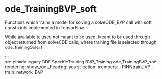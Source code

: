 # ode_TrainingBVP_soft

Functions which trains a model for solving a solveODE_BVP call with soft constraints implemented in TensorFlow.

While available to user, not meant to be used. Meant to be used through
object returned from solveODE calls, where training file is selected through ode_trainingSelect

::: src.pinnde.legacy.ODE.SpecificTraining.BVP_Training.ode_TrainingBVP_soft
    rendering:
      show_root_heading: yes
    selection:
      members:
        - PINNtrain_IVP
        - train_network_BVP